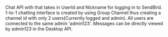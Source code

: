 Chat API with that takes in UserId and Nickname for logging in to SendBird.
1-to-1 chatting interface is created by using Group Channel thus creating a channel id with only 2 users(Currently logged and admin).
All users are connected to the same admin 'admin123'.
Messages can be directly viewed by admin123 in the Desktop API.